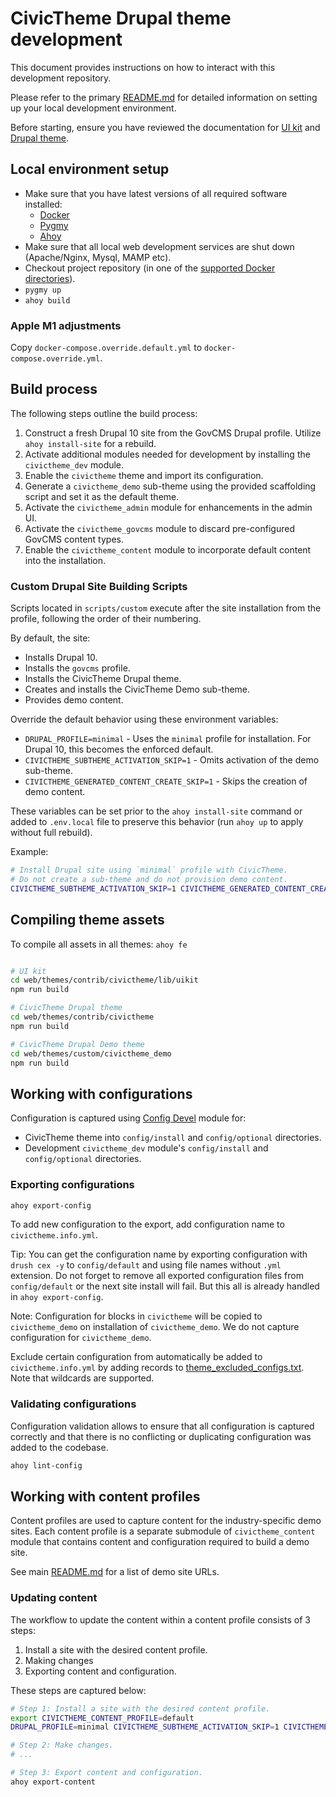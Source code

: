 # CivicTheme Drupal theme development

This document provides instructions on how to interact with this development
repository.

Please refer to the primary [README.md](README.md#local-environment-setup) for
detailed information on setting up your local development environment.

Before starting, ensure you have reviewed the documentation for
[UI kit](https://docs.civictheme.io/ui-kit) and
[Drupal theme](https://docs.civictheme.io/drupal-theme).

## Local environment setup

- Make sure that you have latest versions of all required software installed:
  - [Docker](https://www.docker.com/)
  - [Pygmy](https://github.com/pygmystack/pygmy)
  - [Ahoy](https://github.com/ahoy-cli/ahoy)
- Make sure that all local web development services are shut down (Apache/Nginx, Mysql, MAMP etc).
- Checkout project repository (in one of the [supported Docker directories](https://docs.docker.com/docker-for-mac/osxfs/#access-control)).
- `pygmy up`
- `ahoy build`

### Apple M1 adjustments

Copy `docker-compose.override.default.yml` to `docker-compose.override.yml`.

## Build process

The following steps outline the build process:

1. Construct a fresh Drupal 10 site from the GovCMS Drupal profile. Utilize
   `ahoy install-site` for a rebuild.
2. Activate additional modules needed for development by installing the
   `civictheme_dev` module.
3. Enable the `civictheme` theme and import its configuration.
4. Generate a `civictheme_demo` sub-theme using the provided scaffolding script
   and set it as the default theme.
5. Activate the `civictheme_admin` module for enhancements in the admin UI.
6. Activate the `civictheme_govcms` module to discard pre-configured GovCMS
   content types.
7. Enable the `civictheme_content` module to incorporate default content into
   the installation.

### Custom Drupal Site Building Scripts

Scripts located in `scripts/custom` execute after the site installation from
the profile, following the order of their numbering.

By default, the site:

- Installs Drupal 10.
- Installs the `govcms` profile.
- Installs the CivicTheme Drupal theme.
- Creates and installs the CivicTheme Demo sub-theme.
- Provides demo content.

Override the default behavior using these environment variables:

- `DRUPAL_PROFILE=minimal` - Uses the `minimal` profile for installation.
  For Drupal 10, this becomes the enforced default.
- `CIVICTHEME_SUBTHEME_ACTIVATION_SKIP=1` - Omits activation of the demo
  sub-theme.
- `CIVICTHEME_GENERATED_CONTENT_CREATE_SKIP=1` - Skips the creation of demo
  content.

These variables can be set prior to the `ahoy install-site` command or added
to `.env.local` file to preserve this behavior (run `ahoy up` to apply
without full rebuild).

Example:

```bash
# Install Drupal site using `minimal` profile with CivicTheme.
# Do not create a sub-theme and do not provision demo content.
CIVICTHEME_SUBTHEME_ACTIVATION_SKIP=1 CIVICTHEME_GENERATED_CONTENT_CREATE_SKIP=1 ahoy install-site
```

## Compiling theme assets

To compile all assets in all themes: `ahoy fe`

```bash

# UI kit
cd web/themes/contrib/civictheme/lib/uikit
npm run build

# CivicTheme Drupal theme
cd web/themes/contrib/civictheme
npm run build

# CivicTheme Drupal Demo theme
cd web/themes/custom/civictheme_demo
npm run build
```

## Working with configurations

Configuration is captured using [Config Devel](https://www.drupal.org/project/config_devel) module for:
- CivicTheme theme into `config/install` and `config/optional` directories.
- Development `civictheme_dev` module's `config/install` and `config/optional` directories.

### Exporting configurations

```bash
ahoy export-config
```

To add new configuration to the export, add configuration name to `civictheme.info.yml`.

Tip: You can get the configuration name by exporting configuration with `drush cex -y`
to `config/default` and using file names without `.yml` extension. Do not forget
to remove all exported configuration files from `config/default` or the next site
install will fail. But this all is already handled in `ahoy export-config`.

Note: Configuration for blocks in `civictheme` will be copied to `civictheme_demo` on
installation of `civictheme_demo`. We do not capture configuration for `civictheme_demo`.

Exclude certain configuration from automatically be added to `civictheme.info.yml`
by adding records to [theme_excluded_configs.txt](./scripts/theme_excluded_configs.txt).
Note that wildcards are supported.

### Validating configurations

Configuration validation allows to ensure that all configuration is captured
correctly and that there is no conflicting or duplicating configuration was
added to the codebase.

```bash
ahoy lint-config
```

## Working with content profiles

Content profiles are used to capture content for the industry-specific demo
sites. Each content profile is a separate submodule of `civictheme_content`
module that contains content and configuration required to build a demo site.

See main [README.md](README.md#content-profiles) for a list of demo site URLs.

### Updating content

The workflow to update the content within a content profile consists of 3 steps:

1. Install a site with the desired content profile.
2. Making changes
3. Exporting content and configuration.

These steps are captured below:
```bash
# Step 1: Install a site with the desired content profile.
export CIVICTHEME_CONTENT_PROFILE=default
DRUPAL_PROFILE=minimal CIVICTHEME_SUBTHEME_ACTIVATION_SKIP=1 CIVICTHEME_GENERATED_CONTENT_CREATE_SKIP=1 ahoy install-site

# Step 2: Make changes.
# ...

# Step 3: Export content and configuration.
ahoy export-content
```
